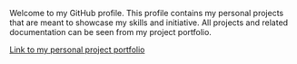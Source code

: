 Welcome to my GitHub profile. This profile contains my personal projects that are meant to showcase my skills and initiative. All projects and related documentation can be seen from my project portfolio.

[Link to my personal project portfolio](https://github.com/max-montin/ProjectPortfolio#project-portfolio)